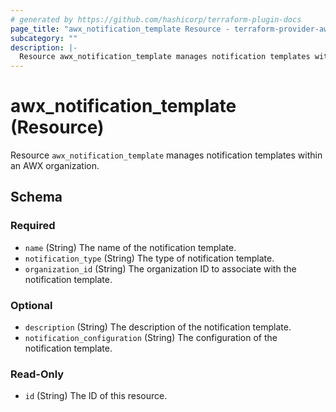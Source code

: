 ```yaml
---
# generated by https://github.com/hashicorp/terraform-plugin-docs
page_title: "awx_notification_template Resource - terraform-provider-awx"
subcategory: ""
description: |-
  Resource awx_notification_template manages notification templates within an AWX organization.
---
```


# awx_notification_template (Resource)

Resource `awx_notification_template` manages notification templates within an AWX organization.



<!-- schema generated by tfplugindocs -->
## Schema

### Required

- `name` (String) The name of the notification template.
- `notification_type` (String) The type of notification template.
- `organization_id` (String) The organization ID to associate with the notification template.

### Optional

- `description` (String) The description of the notification template.
- `notification_configuration` (String) The configuration of the notification template.

### Read-Only

- `id` (String) The ID of this resource.
